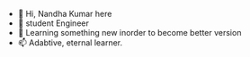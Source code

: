 - 👋 Hi, Nandha Kumar here
- 👀 student Engineer 
- 🌱 Learning something new inorder to become better version
- 📫 Adabtive, eternal learner.

<!---
itsnandhaa/itsnandhaa is a ✨ special ✨ repository because its `README.md` (this file) appears on your GitHub profile.
You can click the Preview link to take a look at your changes.
--->
